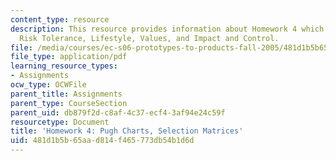 ```yaml
---
content_type: resource
description: This resource provides information about Homework 4 which contains Financial
  Risk Tolerance, Lifestyle, Values, and Impact and Control.
file: /media/courses/ec-s06-prototypes-to-products-fall-2005/481d1b5b65aad814f465773db54b1d6d_MITEC_S06F05_hw4.pdf
file_type: application/pdf
learning_resource_types:
- Assignments
ocw_type: OCWFile
parent_title: Assignments
parent_type: CourseSection
parent_uid: db879f2d-c8af-4c37-ecf4-3af94e24c59f
resourcetype: Document
title: 'Homework 4: Pugh Charts, Selection Matrices'
uid: 481d1b5b-65aa-d814-f465-773db54b1d6d
---
```

